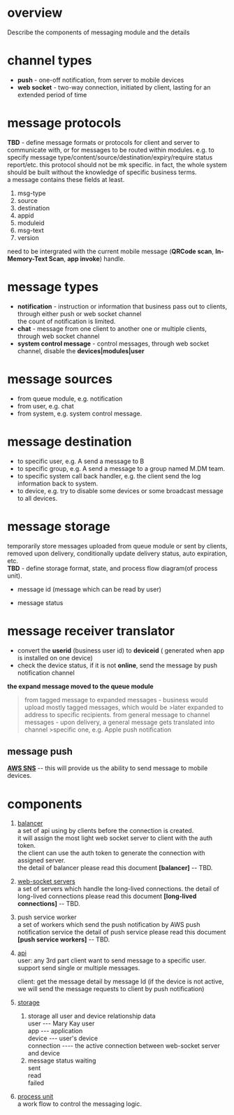 # overview
Describe the components of messaging module and the details

# channel types
* **push**        - one-off notification, from server to mobile devices    
* **web socket**  - two-way connection, initiated by client, lasting for an extended period of time




# message protocols
**TBD** - define message formats or protocols for client and server to communicate with, or for messages to be routed within modules. e.g. to specify message type/content/source/destination/expiry/require status report/etc. this protocol should not be mk specific. in fact, the whole system should be built without the knowledge of specific business terms.     
a message contains these fields at least.
1. msg-type
2. source
3. destination
4. appid
5. moduleid
6. msg-text
7. version


need to be intergrated  with the current mobile message (**QRCode scan**, **In-Memory-Text Scan**, **app  invoke**) handle.



 # message types
 * **notification** - instruction or information that business pass out to clients, through either push or web socket channel   
 the count of notification is limited.
 * **chat**         - message from one client to another one or multiple clients, through web socket channel
 * **system control message** -  control messages, through web socket channel, disable the **devices|modules|user**



# message sources
* from queue module, e.g. notification
* from user, e.g. chat   
* from system, e.g. system control message.


# message destination
* to specific user, e.g. A send a message to B
* to specific group, e.g. A send a message to a group named M.DM team.
* to specific system call back handler, e.g.  the client send the log information back to system.
* to device, e.g. try to disable some devices or some broadcast message to all devices.


# message storage
temporarily store messages uploaded from queue module or sent by clients, removed upon delivery, conditionally update delivery status, auto expiration, etc.   
**TBD** - define storage format, state, and process flow diagram(of process unit).

* message id (message which can be read by user)  

* message status    




# message receiver translator
*  convert the **userid** (business user id) to **deviceid** ( generated when app is installed on one    device)
*  check the device status, if it is not **online**, send the message by push notification channel



**the expand message moved to the queue module**
>from tagged message to expanded messages - business would upload mostly tagged messages, which would be >later expanded to address to specific recipients.
>from general message to channel messages - upon delivery, a general message gets translated into channel >specific one, e.g. Apple push notification



## message push
  [**AWS SNS**](https://aws.amazon.com/cn/sns/) -- this will provide us  the ability to send message to mobile devices.



  # components
  1. [balancer](https://github.com/rongk-team/bex-doc/blob/master/messaging/messaging%20module/components/balancer.md)    
     a set of api  using by clients before the connection is created.    
     it will assign the most light web socket server to client with the auth token.    
     the client can  use the auth token to generate the connection with assigned server.    
     the detail of balancer please read this document **[balancer]** -- TBD.    

  2. [web-socket servers](https://github.com/rongk-team/bex-doc/blob/master/messaging/messaging%20module/components/web%20socket%20servers.md)     
    a set of servers which handle the long-lived connections.
    the detail of long-lived connections please read this document **[long-lived connections]** -- TBD.

  3. push service worker    
     a set of workers which send the push notification by AWS push notification service
     the detail of push service please read this document **[push service workers]** -- TBD.

  4. [api](https://github.com/rongk-team/bex-doc/blob/master/messaging/messaging%20module/components/api.md)    
     user: any 3rd part client want to send message to a specific user.
     support send single or multiple messages.

     client: get the message detail by message Id (if the device is not active, we will send the message requests to client by push notification)

  5. [storage](https://github.com/rongk-team/bex-doc/blob/master/messaging/messaging%20module/components/storage.md)     
     1. storage all user and device relationship data    
        user    --- Mary Kay user     
        app     --- application     
        device  --- user's device   
        connection ----  the active connection between web-socket server and device
     2. message status
        waiting     
        sent    
        read    
        failed  


  6. [process unit](https://github.com/rongk-team/bex-doc/blob/master/messaging/messaging%20module/components/process%20unit.md)     
     a work flow to control the messaging logic.   
